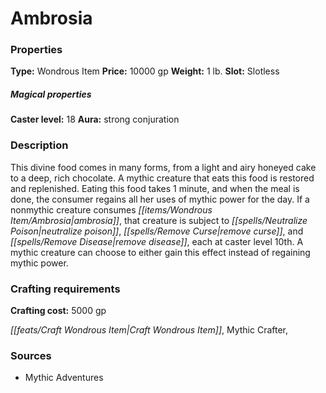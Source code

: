 ﻿---
Title: "Ambrosia"
Type: "Wondrous Item"
Price: "10000 gp"
Weight: "1 lb."
Slot: "Slotless"
Caster level: "18"
Aura: "strong conjuration"
Description: |
  "This divine food comes in many forms, from a light and airy honeyed cake to a deep, rich chocolate. A mythic creature that eats this food is restored and replenished. Eating this food takes 1 minute, and when the meal is done, the consumer regains all her uses of mythic power for the day. If a nonmythic creature consumes _ambrosia_, that creature is subject to _neutralize poison_, _remove curse_, and _remove disease_, each at caster level 10th. A mythic creature can choose to either gain this effect instead of regaining mythic power."
Crafting cost: "5000 gp"
Sources: "['Mythic Adventures']"
---

# Ambrosia

### Properties

**Type:** Wondrous Item **Price:** 10000 gp **Weight:** 1 lb. **Slot:** Slotless

##### Magical properties

**Caster level:** 18 **Aura:** strong conjuration

### Description

This divine food comes in many forms, from a light and airy honeyed cake to a deep, rich chocolate. A mythic creature that eats this food is restored and replenished. Eating this food takes 1 minute, and when the meal is done, the consumer regains all her uses of mythic power for the day. If a nonmythic creature consumes _[[items/Wondrous Item/Ambrosia|ambrosia]]_, that creature is subject to _[[spells/Neutralize Poison|neutralize poison]]_, _[[spells/Remove Curse|remove curse]]_, and _[[spells/Remove Disease|remove disease]]_, each at caster level 10th. A mythic creature can choose to either gain this effect instead of regaining mythic power.

### Crafting requirements

**Crafting cost:** 5000 gp

_[[feats/Craft Wondrous Item|Craft Wondrous Item]]_, Mythic Crafter,

### Sources

* Mythic Adventures
